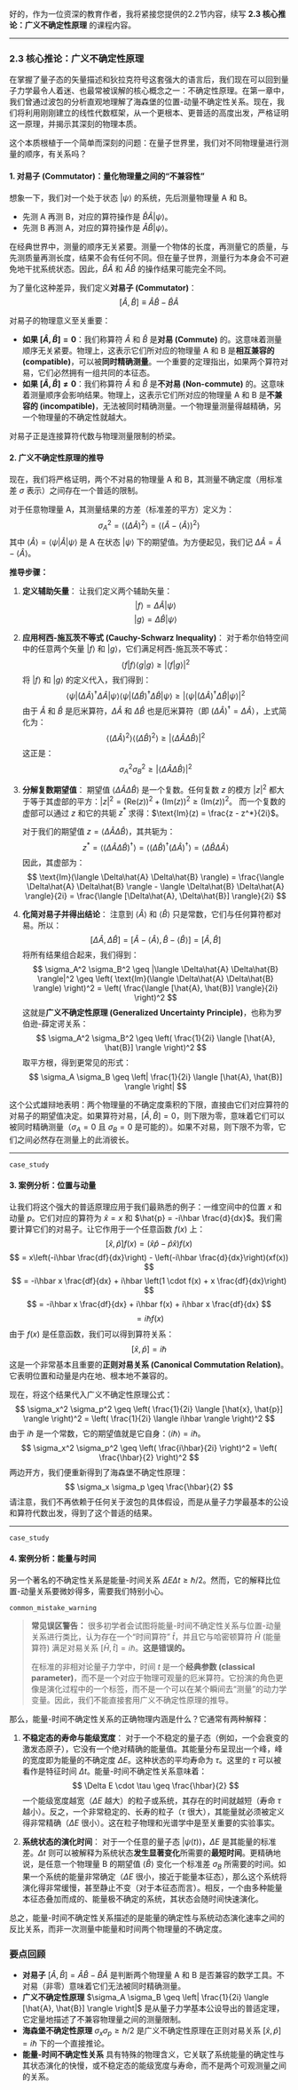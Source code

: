 好的，作为一位资深的教育作者，我将紧接您提供的2.2节内容，续写 **2.3 核心推论：广义不确定性原理** 的课程内容。

---

### 2.3 核心推论：广义不确定性原理

在掌握了量子态的矢量描述和狄拉克符号这套强大的语言后，我们现在可以回到量子力学最令人着迷、也最常被误解的核心概念之一：不确定性原理。在第一章中，我们曾通过波包的分析直观地理解了海森堡的位置-动量不确定性关系。现在，我们将利用刚刚建立的线性代数框架，从一个更根本、更普适的高度出发，严格证明这一原理，并揭示其深刻的物理本质。

这个本质根植于一个简单而深刻的问题：在量子世界里，我们对不同物理量进行测量的顺序，有关系吗？

#### 1. 对易子 (Commutator)：量化物理量之间的“不兼容性”

想象一下，我们对一个处于状态 $|\psi\rangle$ 的系统，先后测量物理量 A 和 B。
- 先测 A 再测 B，对应的算符操作是 $\hat{B}\hat{A}|\psi\rangle$。
- 先测 B 再测 A，对应的算符操作是 $\hat{A}\hat{B}|\psi\rangle$。

在经典世界中，测量的顺序无关紧要。测量一个物体的长度，再测量它的质量，与先测质量再测长度，结果不会有任何不同。但在量子世界，测量行为本身会不可避免地干扰系统状态。因此，$\hat{B}\hat{A}$ 和 $\hat{A}\hat{B}$ 的操作结果可能完全不同。

为了量化这种差异，我们定义**对易子 (Commutator)**：
$$ [\hat{A}, \hat{B}] \equiv \hat{A}\hat{B} - \hat{B}\hat{A} $$

对易子的物理意义至关重要：

*   **如果 $[\hat{A}, \hat{B}] = 0$**：我们称算符 $\hat{A}$ 和 $\hat{B}$ 是**对易 (Commute)** 的。这意味着测量顺序无关紧要。物理上，这表示它们所对应的物理量 A 和 B 是**相互兼容的 (compatible)**，可以被**同时精确测量**。一个重要的定理指出，如果两个算符对易，它们必然拥有一组共同的本征态。
*   **如果 $[\hat{A}, \hat{B}] \neq 0$**：我们称算符 $\hat{A}$ 和 $\hat{B}$ 是**不对易 (Non-commute)** 的。这意味着测量顺序会影响结果。物理上，这表示它们所对应的物理量 A 和 B 是**不兼容的 (incompatible)**，无法被同时精确测量。一个物理量测量得越精确，另一个物理量的不确定性就越大。

对易子正是连接算符代数与物理测量限制的桥梁。

#### 2. 广义不确定性原理的推导

现在，我们将严格证明，两个不对易的物理量 A 和 B，其测量不确定度（用标准差 $\sigma$ 表示）之间存在一个普适的限制。

对于任意物理量 A，其测量结果的方差（标准差的平方）定义为：
$$ \sigma_A^2 = \langle (\Delta \hat{A})^2 \rangle = \langle ( \hat{A} - \langle\hat{A}\rangle )^2 \rangle $$
其中 $\langle\hat{A}\rangle = \langle\psi|\hat{A}|\psi\rangle$ 是 A 在状态 $|\psi\rangle$ 下的期望值。为方便起见，我们记 $\Delta\hat{A} = \hat{A} - \langle\hat{A}\rangle$。

**推导步骤：**

1.  **定义辅助矢量**：
    让我们定义两个辅助矢量：
    $$ |f\rangle = \Delta\hat{A} |\psi\rangle $$
    $$ |g\rangle = \Delta\hat{B} |\psi\rangle $$

2.  **应用柯西-施瓦茨不等式 (Cauchy-Schwarz Inequality)**：
    对于希尔伯特空间中的任意两个矢量 $|f\rangle$ 和 $|g\rangle$，它们满足柯西-施瓦茨不等式：
    $$ \langle f|f \rangle \langle g|g \rangle \geq |\langle f|g \rangle|^2 $$
    将 $|f\rangle$ 和 $|g\rangle$ 的定义代入，我们得到：
    $$ \langle\psi| (\Delta\hat{A})^\dagger \Delta\hat{A} |\psi\rangle \langle\psi| (\Delta\hat{B})^\dagger \Delta\hat{B} |\psi\rangle \geq |\langle\psi| (\Delta\hat{A})^\dagger \Delta\hat{B} |\psi\rangle|^2 $$
    由于 $\hat{A}$ 和 $\hat{B}$ 是厄米算符，$\Delta\hat{A}$ 和 $\Delta\hat{B}$ 也是厄米算符（即 $(\Delta\hat{A})^\dagger = \Delta\hat{A}$），上式简化为：
    $$ \langle (\Delta\hat{A})^2 \rangle \langle (\Delta\hat{B})^2 \rangle \geq |\langle \Delta\hat{A} \Delta\hat{B} \rangle|^2 $$
    这正是：
    $$ \sigma_A^2 \sigma_B^2 \geq |\langle \Delta\hat{A} \Delta\hat{B} \rangle|^2 $$

3.  **分解复数期望值**：
    期望值 $\langle \Delta\hat{A} \Delta\hat{B} \rangle$ 是一个复数。任何复数 $z$ 的模方 $|z|^2$ 都大于等于其虚部的平方：$|z|^2 = (\text{Re}(z))^2 + (\text{Im}(z))^2 \geq (\text{Im}(z))^2$。
    而一个复数的虚部可以通过 $z$ 和它的共轭 $z^*$ 求得：$\text{Im}(z) = \frac{z - z^*}{2i}$。
    
    对于我们的期望值 $z = \langle \Delta\hat{A} \Delta\hat{B} \rangle$，其共轭为：
    $$ z^* = \langle (\Delta\hat{A} \Delta\hat{B})^\dagger \rangle = \langle (\Delta\hat{B})^\dagger (\Delta\hat{A})^\dagger \rangle = \langle \Delta\hat{B} \Delta\hat{A} \rangle $$
    因此，其虚部为：
    $$ \text{Im}(\langle \Delta\hat{A} \Delta\hat{B} \rangle) = \frac{\langle \Delta\hat{A} \Delta\hat{B} \rangle - \langle \Delta\hat{B} \Delta\hat{A} \rangle}{2i} = \frac{\langle [\Delta\hat{A}, \Delta\hat{B}] \rangle}{2i} $$

4.  **化简对易子并得出结论**：
    注意到 $\langle\hat{A}\rangle$ 和 $\langle\hat{B}\rangle$ 只是常数，它们与任何算符都对易。所以：
    $$ [\Delta\hat{A}, \Delta\hat{B}] = [\hat{A} - \langle\hat{A}\rangle, \hat{B} - \langle\hat{B}\rangle] = [\hat{A}, \hat{B}] $$
    将所有结果组合起来，我们得到：
    $$ \sigma_A^2 \sigma_B^2 \geq |\langle \Delta\hat{A} \Delta\hat{B} \rangle|^2 \geq \left( \text{Im}(\langle \Delta\hat{A} \Delta\hat{B} \rangle) \right)^2 = \left( \frac{\langle [\hat{A}, \hat{B}] \rangle}{2i} \right)^2 $$
    这就是**广义不确定性原理 (Generalized Uncertainty Principle)**，也称为罗伯逊-薛定谔关系：
    $$ \sigma_A^2 \sigma_B^2 \geq \left( \frac{1}{2i} \langle [\hat{A}, \hat{B}] \rangle \right)^2 $$
    取平方根，得到更常见的形式：
    $$ \sigma_A \sigma_B \geq \left| \frac{1}{2i} \langle [\hat{A}, \hat{B}] \rangle \right| $$

这个公式雄辩地表明：两个物理量的不确定度乘积的下限，直接由它们对应算符的对易子的期望值决定。如果算符对易，$[\hat{A}, \hat{B}]=0$，则下限为零，意味着它们可以被同时精确测量（$\sigma_A=0$ 且 $\sigma_B=0$ 是可能的）。如果不对易，则下限不为零，它们之间必然存在测量上的此消彼长。

---
`case_study`
#### 3. 案例分析：位置与动量

让我们将这个强大的普适原理应用于我们最熟悉的例子：一维空间中的位置 $x$ 和动量 $p$。它们对应的算符为 $\hat{x} = x$ 和 $\hat{p} = -i\hbar \frac{d}{dx}$。我们需要计算它们的对易子。让它作用于一个任意函数 $f(x)$ 上：
$$ [\hat{x}, \hat{p}]f(x) = (\hat{x}\hat{p} - \hat{p}\hat{x})f(x) $$
$$ = x\left(-i\hbar \frac{df}{dx}\right) - \left(-i\hbar \frac{d}{dx}\right)(xf(x)) $$
$$ = -i\hbar x \frac{df}{dx} + i\hbar \left(1 \cdot f(x) + x \frac{df}{dx}\right) $$
$$ = -i\hbar x \frac{df}{dx} + i\hbar f(x) + i\hbar x \frac{df}{dx} $$
$$ = i\hbar f(x) $$
由于 $f(x)$ 是任意函数，我们可以得到算符关系：
$$ [\hat{x}, \hat{p}] = i\hbar $$
这是一个非常基本且重要的**正则对易关系 (Canonical Commutation Relation)**。它表明位置和动量是内在地、根本地不兼容的。

现在，将这个结果代入广义不确定性原理公式：
$$ \sigma_x^2 \sigma_p^2 \geq \left( \frac{1}{2i} \langle [\hat{x}, \hat{p}] \rangle \right)^2 = \left( \frac{1}{2i} \langle i\hbar \rangle \right)^2 $$
由于 $i\hbar$ 是一个常数，它的期望值就是它自身：$\langle i\hbar \rangle = i\hbar$。
$$ \sigma_x^2 \sigma_p^2 \geq \left( \frac{i\hbar}{2i} \right)^2 = \left( \frac{\hbar}{2} \right)^2 $$
两边开方，我们便重新得到了海森堡不确定性原理：
$$ \sigma_x \sigma_p \geq \frac{\hbar}{2} $$
请注意，我们不再依赖于任何关于波包的具体假设，而是从量子力学最基本的公设和算符代数出发，得到了这个普适的结果。

---
`case_study`
#### 4. 案例分析：能量与时间

另一个著名的不确定性关系是能量-时间关系 $\Delta E \Delta t \geq \hbar/2$。然而，它的解释比位置-动量关系要微妙得多，需要我们特别小心。

`common_mistake_warning`
> **常见误区警告：**
> 很多初学者会试图将能量-时间不确定性关系与位置-动量关系进行类比，认为存在一个“时间算符” $\hat{t}$，并且它与哈密顿算符 $\hat{H}$ (能量算符) 满足对易关系 $[\hat{H}, \hat{t}] = i\hbar$。**这是错误的。**
> 
> 在标准的非相对论量子力学中，时间 $t$ 是一个**经典参数 (classical parameter)**，而不是一个对应于物理可观量的厄米算符。它扮演的角色更像是演化过程中的一个标签，而不是一个可以在某个瞬间去“测量”的动力学变量。因此，我们不能直接套用广义不确定性原理的推导。

那么，能量-时间不确定性关系的正确物理内涵是什么？它通常有两种解释：

1.  **不稳定态的寿命与能级宽度**：
    对于一个不稳定的量子态（例如，一个会衰变的激发态原子），它没有一个绝对精确的能量值。其能量分布呈现出一个峰，峰的宽度即为能量的不确定度 $\Delta E$。这种状态的平均寿命为 $\tau$。这里的 $\tau$ 可以被看作是特征时间 $\Delta t$。能量-时间不确定性关系意味着：
    $$ \Delta E \cdot \tau \geq \frac{\hbar}{2} $$
    一个能级宽度越宽（$\Delta E$ 越大）的粒子或系统，其存在的时间就越短（寿命 $\tau$ 越小）。反之，一个非常稳定的、长寿的粒子（$\tau$ 很大），其能量就必须被定义得非常精确（$\Delta E$ 很小）。这在粒子物理和光谱学中是至关重要的实验事实。

2.  **系统状态的演化时间**：
    对于一个任意的量子态 $|\psi(t)\rangle$，$\Delta E$ 是其能量的标准差。$\Delta t$ 则可以被解释为系统状态**发生显著变化**所需要的**最短时间**。更精确地说，是任意一个物理量 B 的期望值 $\langle\hat{B}\rangle$ 变化一个标准差 $\sigma_B$ 所需要的时间。如果一个系统的能量非常确定（$\Delta E$ 很小，接近于能量本征态），那么这个系统将演化得非常缓慢，甚至静止不变（对于本征态而言）。相反，一个由多种能量本征态叠加而成的、能量极不确定的系统，其状态会随时间快速演化。

总之，能量-时间不确定性关系描述的是能量的确定性与系统动态演化速率之间的反比关系，而非一次测量中能量和时间两个物理量的不确定度。

### 要点回顾

*   **对易子** $[\hat{A}, \hat{B}] = \hat{A}\hat{B} - \hat{B}\hat{A}$ 是判断两个物理量 A 和 B 是否兼容的数学工具。不对易（非零）意味着它们无法被同时精确测量。
*   **广义不确定性原理** $\sigma_A \sigma_B \geq \left| \frac{1}{2i} \langle [\hat{A}, \hat{B}] \rangle \right|$ 是从量子力学基本公设导出的普适定理，它定量地描述了不兼容物理量之间的测量限制。
*   **海森堡不确定性原理** $\sigma_x \sigma_p \geq \hbar/2$ 是广义不确定性原理在正则对易关系 $[\hat{x}, \hat{p}] = i\hbar$ 下的一个直接推论。
*   **能量-时间不确定性关系** 具有特殊的物理含义，它关联了系统能量的确定性与其状态演化的快慢，或不稳定态的能级宽度与寿命，而不是两个可观测量之间的关系。